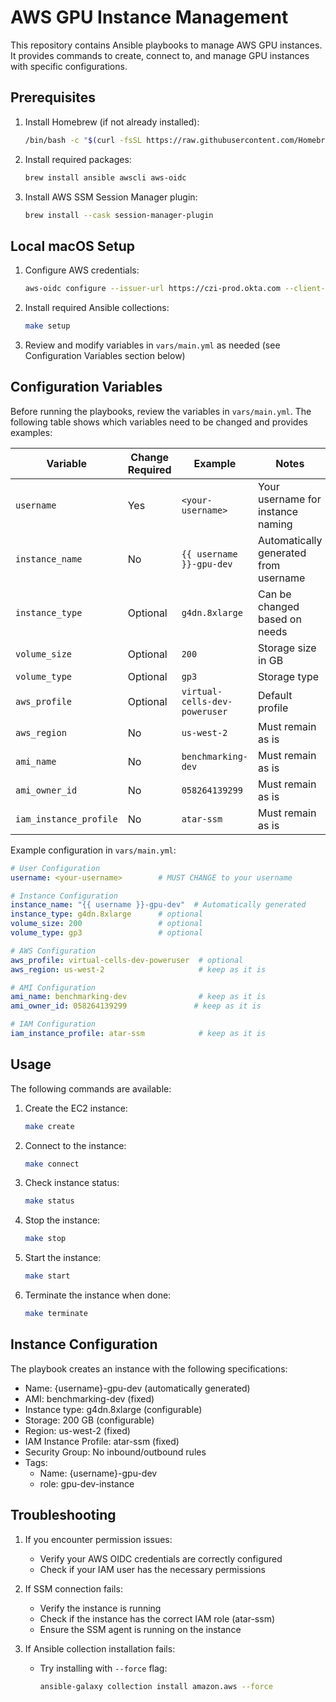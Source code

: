# AWS GPU Instance Management

This repository contains Ansible playbooks to manage AWS GPU instances. It provides commands to create, connect to, and manage GPU instances with specific configurations.

## Prerequisites

1. Install Homebrew (if not already installed):
   ```bash
   /bin/bash -c "$(curl -fsSL https://raw.githubusercontent.com/Homebrew/install/HEAD/install.sh)"
   ```

2. Install required packages:
   ```bash
   brew install ansible awscli aws-oidc
   ```

3. Install AWS SSM Session Manager plugin:
   ```bash
   brew install --cask session-manager-plugin
   ```

## Local macOS Setup

1. Configure AWS credentials:
   ```bash
   aws-oidc configure --issuer-url https://czi-prod.okta.com --client-id aws-config --config-url https://aws-config-generation.prod.si.czi.technology
   ```

2. Install required Ansible collections:
   ```bash
   make setup
   ```

3. Review and modify variables in `vars/main.yml` as needed (see Configuration Variables section below)

## Configuration Variables

Before running the playbooks, review the variables in `vars/main.yml`. The following table shows which variables need to be changed and provides examples:

| Variable | Change Required | Example | Notes |
|----------|----------------|---------|-------|
| `username` | Yes | `<your-username>` | Your username for instance naming |
| `instance_name` | No | `{{ username }}-gpu-dev` | Automatically generated from username |
| `instance_type` | Optional | `g4dn.8xlarge` | Can be changed based on needs |
| `volume_size` | Optional | `200` | Storage size in GB |
| `volume_type` | Optional | `gp3` | Storage type |
| `aws_profile` | Optional | `virtual-cells-dev-poweruser` | Default profile |
| `aws_region` | No | `us-west-2` | Must remain as is |
| `ami_name` | No | `benchmarking-dev` | Must remain as is |
| `ami_owner_id` | No | `058264139299` | Must remain as is |
| `iam_instance_profile` | No | `atar-ssm` | Must remain as is |

Example configuration in `vars/main.yml`:
```yaml
# User Configuration
username: <your-username>        # MUST CHANGE to your username

# Instance Configuration
instance_name: "{{ username }}-gpu-dev"  # Automatically generated
instance_type: g4dn.8xlarge      # optional
volume_size: 200                 # optional
volume_type: gp3                 # optional

# AWS Configuration
aws_profile: virtual-cells-dev-poweruser  # optional
aws_region: us-west-2                     # keep as it is

# AMI Configuration
ami_name: benchmarking-dev                # keep as it is
ami_owner_id: 058264139299               # keep as it is

# IAM Configuration
iam_instance_profile: atar-ssm            # keep as it is

```

## Usage

The following commands are available:

1. Create the EC2 instance:
   ```bash
   make create
   ```

2. Connect to the instance:
   ```bash
   make connect
   ```

3. Check instance status:
   ```bash
   make status
   ```

4. Stop the instance:
   ```bash
   make stop
   ```

5. Start the instance:
   ```bash
   make start
   ```

6. Terminate the instance when done:
   ```bash
   make terminate
   ```

## Instance Configuration

The playbook creates an instance with the following specifications:
- Name: {username}-gpu-dev (automatically generated)
- AMI: benchmarking-dev (fixed)
- Instance type: g4dn.8xlarge (configurable)
- Storage: 200 GB (configurable)
- Region: us-west-2 (fixed)
- IAM Instance Profile: atar-ssm (fixed)
- Security Group: No inbound/outbound rules
- Tags:
  - Name: {username}-gpu-dev
  - role: gpu-dev-instance

## Troubleshooting

1. If you encounter permission issues:
   - Verify your AWS OIDC credentials are correctly configured
   - Check if your IAM user has the necessary permissions

2. If SSM connection fails:
   - Verify the instance is running
   - Check if the instance has the correct IAM role (atar-ssm)
   - Ensure the SSM agent is running on the instance

3. If Ansible collection installation fails:
   - Try installing with `--force` flag:
     ```bash
     ansible-galaxy collection install amazon.aws --force
     ```
